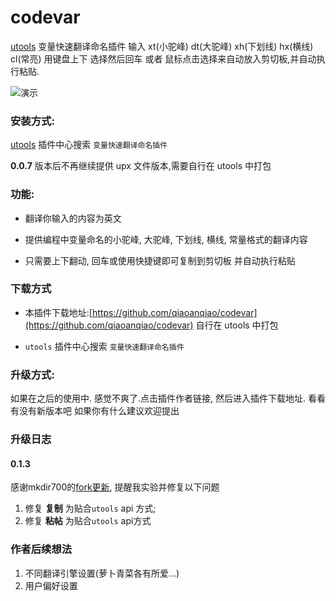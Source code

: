# codevar
[utools](https://u.tools/) 变量快速翻译命名插件
输入 xt(小驼峰) dt(大驼峰) xh(下划线) hx(横线) cl(常亮)
用键盘上下 选择然后回车 或者 鼠标点击选择来自动放入剪切板,并自动执行粘贴.

![演示](http://ww1.sinaimg.cn/large/0076ZmKJly1g8m4bsr0hcg30tg0lywzi.gif)

### 安装方式:

[utools](https://u.tools/) 插件中心搜索 `变量快速翻译命名插件`

**0.0.7** 版本后不再继续提供 upx 文件版本,需要自行在 utools 中打包

### 功能:
- 翻译你输入的内容为英文

- 提供编程中变量命名的小驼峰, 大驼峰, 下划线, 横线, 常量格式的翻译内容

- 只需要上下翻动, 回车或使用快捷键即可复制到剪切板 并自动执行粘贴


### 下载方式    

- 本插件下载地址:[https://github.com/qiaoanqiao/codevar](https://github.com/qiaoanqiao/codevar) 自行在 utools 中打包

- `utools` 插件中心搜索 `变量快速翻译命名插件`

### 升级方式:
如果在之后的使用中. 感觉不爽了.点击插件作者链接, 然后进入插件下载地址. 看看有没有新版本吧
如果你有什么建议欢迎提出

### 升级日志
#### 0.1.3
感谢mkdir700的[fork更新](https://github.com/mkdir700/codevar/commit/88ae360fb2cd3f7bef2ae84d33dcfc9094446265), 提醒我实验并修复以下问题
1. 修复 **复制** 为贴合`utools` api 方式;
2. 修复 **粘帖** 为贴合`utools` api方式

### 作者后续想法
1. 不同翻译引擎设置(萝卜青菜各有所爱...)
2. 用户偏好设置